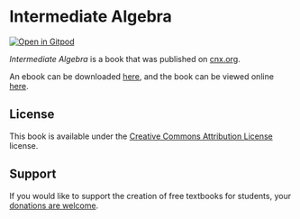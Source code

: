 # Intermediate Algebra

[![Open in Gitpod](https://gitpod.io/button/open-in-gitpod.svg)](https://gitpod.io/from-referrer/)

_Intermediate Algebra_ is a book that was published on [cnx.org](https://cnx.org/).

An ebook can be downloaded [here](https://github.com/cnx-user-books/cnxbook-intermediate-algebra/releases/latest), and the book can be viewed online [here](https://github.com/cnx-user-books/cnxbook-intermediate-algebra/releases/latest).

## License
This book is available under the [Creative Commons Attribution License](./LICENSE) license.

## Support
If you would like to support the creation of free textbooks for students, your [donations are welcome](https://riceconnect.rice.edu/donation/support-openstax-banner).
